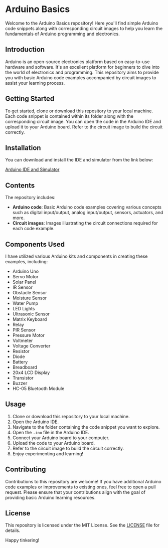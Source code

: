 # Arduino Basics

Welcome to the Arduino Basics repository! Here you'll find simple Arduino code snippets along with corresponding circuit images to help you learn the fundamentals of Arduino programming and electronics.

## Introduction

Arduino is an open-source electronics platform based on easy-to-use hardware and software. It's an excellent platform for beginners to dive into the world of electronics and programming. This repository aims to provide you with basic Arduino code examples accompanied by circuit images to assist your learning process.

## Getting Started

To get started, clone or download this repository to your local machine. Each code snippet is contained within its folder along with the corresponding circuit image. You can open the code in the Arduino IDE and upload it to your Arduino board. Refer to the circuit image to build the circuit correctly.

## Installation

You can download and install the IDE and simulator from the link below:

[Arduino IDE and Simulator](https://drive.google.com/drive/folders/192cGY2WXTXRGDDS_I3xW9S1vO5tXAYvW?usp=sharing)

## Contents

The repository includes:

- **Arduino code**: Basic Arduino code examples covering various concepts such as digital input/output, analog input/output, sensors, actuators, and more.
- **Circuit images**: Images illustrating the circuit connections required for each code example.

## Components Used

I have utilized various Arduino kits and components in creating these examples, including:

- Arduino Uno
- Servo Motor
- Solar Panel
- IR Sensor
- Obstacle Sensor
- Moisture Sensor
- Water Pump
- LED Lights
- Ultrasonic Sensor
- Matrix Keyboard
- Relay
- PIR Sensor
- Pressure Motor
- Voltmeter
- Voltage Converter
- Resistor
- Diode
- Battery
- Breadboard
- 20x4 LCD Display
- Transistor
- Buzzer
- HC-05 Bluetooth Module

## Usage

1. Clone or download this repository to your local machine.
2. Open the Arduino IDE.
3. Navigate to the folder containing the code snippet you want to explore.
4. Open the `.ino` file in the Arduino IDE.
5. Connect your Arduino board to your computer.
6. Upload the code to your Arduino board.
7. Refer to the circuit image to build the circuit correctly.
8. Enjoy experimenting and learning!

## Contributing

Contributions to this repository are welcome! If you have additional Arduino code examples or improvements to existing ones, feel free to open a pull request. Please ensure that your contributions align with the goal of providing basic Arduino learning resources.

## License

This repository is licensed under the MIT License. See the [LICENSE](LICENSE) file for details.

Happy tinkering!
